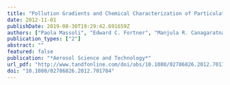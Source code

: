 ```yaml
---
title: "Pollution Gradients and Chemical Characterization of Particulate Matter from Vehicular Traffic near Major Roadways: Results from the 2009 Queens College Air Quality Study in NYC"
date: 2012-11-01
publishDate: 2019-08-30T19:29:42.691659Z
authors: ["Paola Massoli", "Edward C. Fortner", "Manjula R. Canagaratna", "Leah R. Williams", "Qi Zhang", "Yele Sun", "James J. Schwab", "Achim Trimborn", "Timothy B. Onasch", "Kenneth L. Demerjian", "Charles E. Kolb", "Douglas R. Worsnop", "John T. Jayne"]
publication_types: ["2"]
abstract: ""
featured: false
publication: "*Aerosol Science and Technology*"
url_pdf: "http://www.tandfonline.com/doi/abs/10.1080/02786826.2012.701784"
doi: "10.1080/02786826.2012.701784"
---
```


